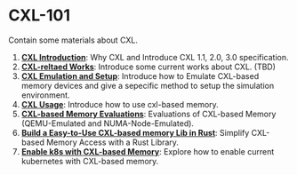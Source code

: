 # CXL-101
Contain some materials about CXL. 


1. [**CXL Introduction**](docs/CXL_Introduction.md): Why CXL and Introduce CXL 1.1, 2.0, 3.0 specification. 
2. [**CXL-reltaed Works**](docs/CXL_related_works.md): Introduce some current works about CXL. (TBD)
3. [**CXL Emulation and Setup**](docs/CXL_Emu_Setup.md): Introduce how to Emulate CXL-based memory devices and give a sepecific method to setup the simulation environment. 
4. [**CXL Usage**](docs/CXL_Usage.md): Introduce how to use cxl-based memory.
5. [**CXL-based Memory Evaluations**](docs/Evaluations.md): Evaluations of CXL-based Memory (QEMU-Emulated and NUMA-Node-Emulated).
6. [**Build a Easy-to-Use CXL-based memory Lib in Rust**](docs/Xalloc.md): Simplify CXL-based Memory Access with a Rust Library. 
7. [**Enable k8s with CXL-based Memory**](docs/k8s_with_cxl.md): Explore how to enable current kubernetes with CXL-based memory.
